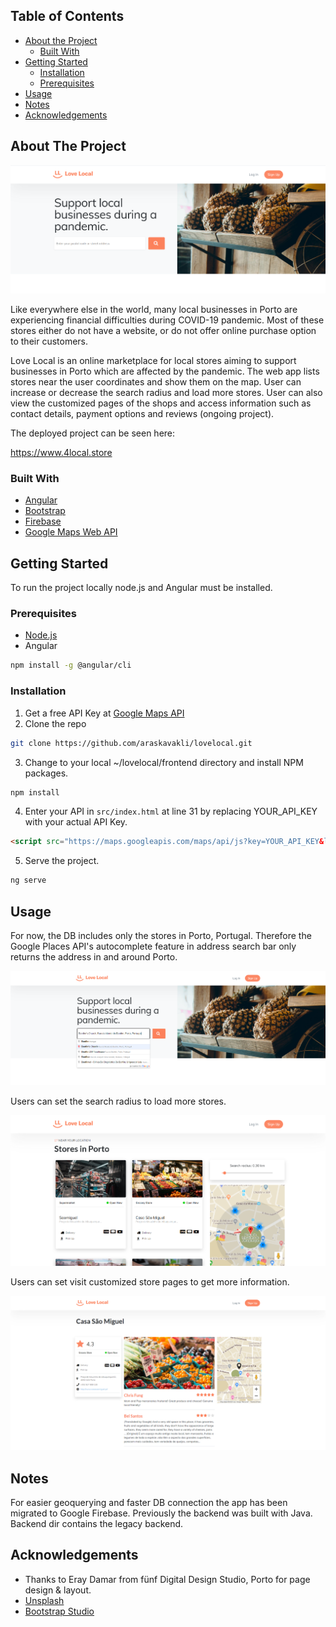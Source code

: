 ## Table of Contents

* [About the Project](#about-the-project)
  * [Built With](#built-with)
* [Getting Started](#getting-started)
  * [Installation](#installation)
  * [Prerequisites](#prerequisites)
* [Usage](#usage)
* [Notes](#notes)
* [Acknowledgements](#acknowledgements)


## About The Project

![Love Local](/img/LoveLocal.png "Love Local")

Like everywhere else in the world, many local businesses in Porto are experiencing financial difficulties during COVID-19 pandemic. Most of these stores either do not have a website, or do not offer online purchase option to their customers.

Love Local is an online marketplace for local stores aiming to support businesses in Porto which are affected by the pandemic. The web app lists stores near the user coordinates and show them on the map. User can increase or decrease the search radius and load more stores. User can also view the customized pages of the shops and access information such as contact details, payment options and reviews (ongoing project). 

The deployed project can be seen here:

https://www.4local.store


### Built With

* [Angular](https://angular.io)
* [Bootstrap](https://getbootstrap.com)
* [Firebase](https://firebase.google.com)
* [Google Maps Web API](https://developers.google.com/maps/documentation/javascript/tutorial)


## Getting Started

To run the project locally node.js and Angular must be installed.

### Prerequisites

* [Node.js](https://nodejs.org/en/download/)
* Angular
```sh
npm install -g @angular/cli
```


### Installation

1. Get a free API Key at [Google Maps API](https://developers.google.com/maps/documentation/javascript/get-api-key)
2. Clone the repo
```sh
git clone https://github.com/araskavakli/lovelocal.git
```
3. Change to your local ~/lovelocal/frontend directory and install NPM packages.
```sh
npm install
```
4. Enter your API in `src/index.html` at line 31 by replacing YOUR_API_KEY with your actual API Key.
```HTML
<script src="https://maps.googleapis.com/maps/api/js?key=YOUR_API_KEY&libraries=places&language=en"></script>
```
5. Serve the project.
```sh
ng serve
```

## Usage

For now, the DB includes only the stores in Porto, Portugal. Therefore the Google Places API's autocomplete feature in address search bar only returns the address in and around Porto.

![Search](/img/search.png)

Users can set the search radius to load more stores.

![Map](/img/map2.png)

Users can set visit customized store pages to get more information.

![Detial](/img/detail-page.png)

## Notes

For easier geoquerying and faster DB connection the app has been migrated to Google Firebase. Previously the backend was built with Java. Backend dir contains the legacy backend.


## Acknowledgements
* Thanks to Eray Damar from fünf Digital Design Studio, Porto for page design & layout.
* [Unsplash](https://unsplash.com/)
* [Bootstrap Studio](https://bootstrapstudio.io/)
